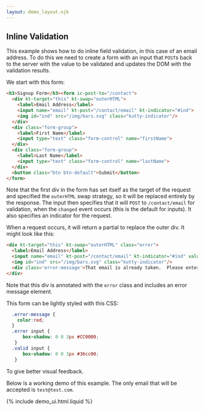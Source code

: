 ```yaml
---
layout: demo_layout.njk
---
```

        
## Inline Validation

This example shows how to do inline field validation, in this case of an email address.  To do this
we need to create a form with an input that `POST`s back to the server with the value to be validated
and updates the DOM with the validation results.

We start with this form:

```html
<h3>Signup Form</h3><form ic-post-to="/contact">
  <div kt-target="this" kt-swap="outerHTML">
    <label>Email Address</label>
    <input name="email" kt-post="/contact/email" kt-indicator="#ind">
    <img id="ind" src="/img/bars.svg" class="kutty-indicator"/>
  </div>
  <div class="form-group">
    <label>First Name</label>
    <input type="text" class="form-control" name="firstName">
  </div>
  <div class="form-group">
    <label>Last Name</label>
    <input type="text" class="form-control" name="lastName">
  </div>
  <button class="btn btn-default">Submit</button>
</form>
```
Note that the first div in the form has set itself as the target of the request and specified the `outerHTML`
swap strategy, so it will be replaced entirely by the response.  The input then specifies that it will
`POST` to `/contact/email` for validation, when the `changed` event occurs (this is the default for inputs).
It also specifies an indicator for the request.

When a request occurs, it will return a partial to replace the outer div.  It might look like this:

```html
<div kt-target="this" kt-swap="outerHTML" class="error">
  <label>Email Address</label>
  <input name="email" kt-post="/contact/email" kt-indicator="#ind" value="test@foo.com">
  <img id="ind" src="/img/bars.svg" class="kutty-indicator"/>
  <div class='error-message'>That email is already taken.  Please enter another email.</div>
</div> 
```

Note that this div is annotated with the `error` class and includes an error message element.

This form can be lightly styled with this CSS:

```css
  .error-message {
    color:red;
  }
  .error input {
      box-shadow: 0 0 3px #CC0000;
   }
  .valid input {
      box-shadow: 0 0 3px #36cc00;
   }
```

To give better visual feedback.

Below is a working demo of this example.  The only email that will be accepted is `test@test.com`.

<style>
  .error-message {
    color:red;
  }
  .error input {
      box-shadow: 0 0 3px #CC0000;
   }
  .valid input {
      box-shadow: 0 0 3px #36cc00;
   }
</style>

{% include demo_ui.html.liquid %}

<script>

    server.autoRespondAfter = 2000; // longer response for more drama

    //=========================================================================
    // Fake Server Side Code
    //=========================================================================

    // routes
    init("/demo", function(request, params){
      return formTemplate();
    });

    onPost("/contact", function(request, params){
      return formTemplate();
    });
    
    onPost("/contact/email", function(request, params){
        var email = params['email'];
        if(!/\S+@\S+\.\S+/.test(email)) {
          return emailInputTemplate(email, "Please enter a valid email address");
        } else if(email != "test@test.com") {
          return emailInputTemplate(email, "That email is already taken.  Please enter another email.");
        } else {
          return emailInputTemplate(email);
        }
     });
    
    // templates
    function formTemplate(page) {
      return `<h3>Signup Form</h3><form ic-post-to="/contact">
  <div kt-target="this" kt-swap="outerHTML">
    <label>Email Address</label>
    <input name="email" kt-post="/contact/email" kt-indicator="#ind">
    <img id="ind" src="/img/bars.svg" class="kutty-indicator"/>
  </div>
  <div class="form-group">
    <label>First Name</label>
    <input type="text" class="form-control" name="firstName">
  </div>
  <div class="form-group">
    <label>Last Name</label>
    <input type="text" class="form-control" name="lastName">
  </div>
  <button class="btn btn-default">Submit</button>
</form>`;
    }
    
        function emailInputTemplate(val, errorMsg) {
            return `<div kt-target="this" kt-swap="outerHTML" class="${errorMsg ? "error" : "valid"}">
  <label>Email Address</label>
  <input name="email" kt-post="/contact/email" kt-indicator="#ind" value="${val}">
  <img id="ind" src="/img/bars.svg" class="kutty-indicator"/>
  ${errorMsg ? ("<div class='error-message'>" + errorMsg + "</div>") : ""}
</div>`;
        }
</script>
